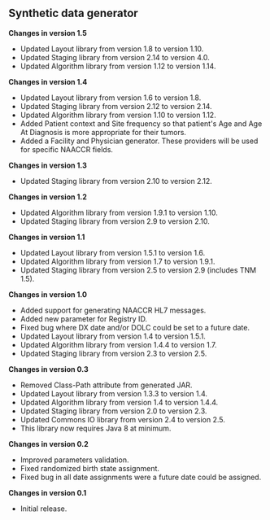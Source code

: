 ## Synthetic data generator

**Changes in version 1.5**

- Updated Layout library from version 1.8 to version 1.10.
- Updated Staging library from version 2.14 to version 4.0.
- Updated Algorithm library from version 1.12 to version 1.14.

**Changes in version 1.4**

- Updated Layout library from version 1.6 to version 1.8.
- Updated Staging library from version 2.12 to version 2.14.
- Updated Algorithm library from version 1.10 to version 1.12.
- Added Patient context and Site frequency so that patient's Age and Age At Diagnosis is more appropriate for their tumors.
- Added a Facility and Physician generator. These providers will be used for specific NAACCR fields.

**Changes in version 1.3**

- Updated Staging library from version 2.10 to version 2.12. 

**Changes in version 1.2**

- Updated Algorithm library from version 1.9.1 to version 1.10.
- Updated Staging library from version 2.9 to version 2.10.

**Changes in version 1.1**

- Updated Layout library from version 1.5.1 to version 1.6.
- Updated Algorithm library from version 1.7 to version 1.9.1.
- Updated Staging library from version 2.5 to version 2.9 (includes TNM 1.5).

**Changes in version 1.0**

- Added support for generating NAACCR HL7 messages.
- Added new parameter for Registry ID.
- Fixed bug where DX date and/or DOLC could be set to a future date.
- Updated Layout library from version 1.4 to version 1.5.1.
- Updated Algorithm library from version 1.4.4 to version 1.7.
- Updated Staging library from version 2.3 to version 2.5.

**Changes in version 0.3**

- Removed Class-Path attribute from generated JAR.
- Updated Layout library from version 1.3.3 to version 1.4.
- Updated Algorithm library from version 1.4 to version 1.4.4.
- Updated Staging library from version 2.0 to version 2.3.
- Updated Commons IO library from version 2.4 to version 2.5.
- This library now requires Java 8 at minimum.

**Changes in version 0.2**

- Improved parameters validation.
- Fixed randomized birth state assignment.
- Fixed bug in all date assignments were a future date could be assigned.

**Changes in version 0.1**

- Initial release.
